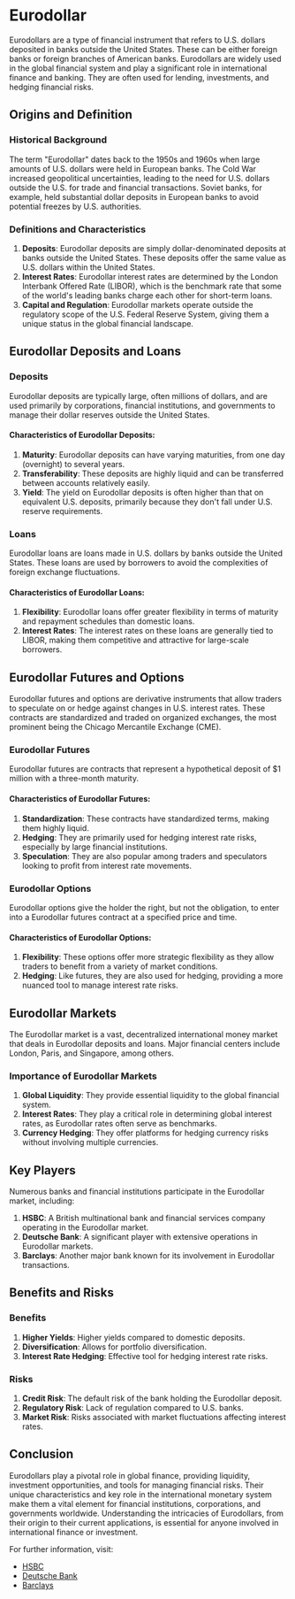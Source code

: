 # Eurodollar

Eurodollars are a type of financial instrument that refers to U.S. dollars deposited in banks outside the United States. These can be either foreign banks or foreign branches of American banks. Eurodollars are widely used in the global financial system and play a significant role in international finance and banking. They are often used for lending, investments, and hedging financial risks.

## Origins and Definition

### Historical Background

The term "Eurodollar" dates back to the 1950s and 1960s when large amounts of U.S. dollars were held in European banks. The Cold War increased geopolitical uncertainties, leading to the need for U.S. dollars outside the U.S. for trade and financial transactions. Soviet banks, for example, held substantial dollar deposits in European banks to avoid potential freezes by U.S. authorities.

### Definitions and Characteristics

1. **Deposits**: Eurodollar deposits are simply dollar-denominated deposits at banks outside the United States. These deposits offer the same value as U.S. dollars within the United States.
2. **Interest Rates**: Eurodollar interest rates are determined by the London Interbank Offered Rate (LIBOR), which is the benchmark rate that some of the world's leading banks charge each other for short-term loans.
3. **Capital and Regulation**: Eurodollar markets operate outside the regulatory scope of the U.S. Federal Reserve System, giving them a unique status in the global financial landscape.

## Eurodollar Deposits and Loans

### Deposits

Eurodollar deposits are typically large, often millions of dollars, and are used primarily by corporations, financial institutions, and governments to manage their dollar reserves outside the United States. 

#### Characteristics of Eurodollar Deposits:

1. **Maturity**: Eurodollar deposits can have varying maturities, from one day (overnight) to several years.
2. **Transferability**: These deposits are highly liquid and can be transferred between accounts relatively easily.
3. **Yield**: The yield on Eurodollar deposits is often higher than that on equivalent U.S. deposits, primarily because they don't fall under U.S. reserve requirements.

### Loans

Eurodollar loans are loans made in U.S. dollars by banks outside the United States. These loans are used by borrowers to avoid the complexities of foreign exchange fluctuations.

#### Characteristics of Eurodollar Loans:

1. **Flexibility**: Eurodollar loans offer greater flexibility in terms of maturity and repayment schedules than domestic loans.
2. **Interest Rates**: The interest rates on these loans are generally tied to LIBOR, making them competitive and attractive for large-scale borrowers.

## Eurodollar Futures and Options

Eurodollar futures and options are derivative instruments that allow traders to speculate on or hedge against changes in U.S. interest rates. These contracts are standardized and traded on organized exchanges, the most prominent being the Chicago Mercantile Exchange (CME).

### Eurodollar Futures

Eurodollar futures are contracts that represent a hypothetical deposit of $1 million with a three-month maturity.

#### Characteristics of Eurodollar Futures:

1. **Standardization**: These contracts have standardized terms, making them highly liquid.
2. **Hedging**: They are primarily used for hedging interest rate risks, especially by large financial institutions.
3. **Speculation**: They are also popular among traders and speculators looking to profit from interest rate movements.

### Eurodollar Options

Eurodollar options give the holder the right, but not the obligation, to enter into a Eurodollar futures contract at a specified price and time.

#### Characteristics of Eurodollar Options:

1. **Flexibility**: These options offer more strategic flexibility as they allow traders to benefit from a variety of market conditions.
2. **Hedging**: Like futures, they are also used for hedging, providing a more nuanced tool to manage interest rate risks.

## Eurodollar Markets

The Eurodollar market is a vast, decentralized international money market that deals in Eurodollar deposits and loans. Major financial centers include London, Paris, and Singapore, among others.

### Importance of Eurodollar Markets

1. **Global Liquidity**: They provide essential liquidity to the global financial system.
2. **Interest Rates**: They play a critical role in determining global interest rates, as Eurodollar rates often serve as benchmarks.
3. **Currency Hedging**: They offer platforms for hedging currency risks without involving multiple currencies.

## Key Players

Numerous banks and financial institutions participate in the Eurodollar market, including:

1. **HSBC**: A British multinational bank and financial services company operating in the Eurodollar market.
2. **Deutsche Bank**: A significant player with extensive operations in Eurodollar markets.
3. **Barclays**: Another major bank known for its involvement in Eurodollar transactions.

## Benefits and Risks

### Benefits

1. **Higher Yields**: Higher yields compared to domestic deposits.
2. **Diversification**: Allows for portfolio diversification.
3. **Interest Rate Hedging**: Effective tool for hedging interest rate risks.

### Risks

1. **Credit Risk**: The default risk of the bank holding the Eurodollar deposit.
2. **Regulatory Risk**: Lack of regulation compared to U.S. banks.
3. **Market Risk**: Risks associated with market fluctuations affecting interest rates.

## Conclusion

Eurodollars play a pivotal role in global finance, providing liquidity, investment opportunities, and tools for managing financial risks. Their unique characteristics and key role in the international monetary system make them a vital element for financial institutions, corporations, and governments worldwide. Understanding the intricacies of Eurodollars, from their origin to their current applications, is essential for anyone involved in international finance or investment.

For further information, visit:
- [HSBC](https://www.hsbc.com/)
- [Deutsche Bank](https://www.db.com/)
- [Barclays](https://home.barclays/)